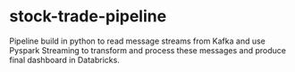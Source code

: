 # stock-trade-pipeline
Pipeline build in python to read message streams from Kafka and use Pyspark Streaming to transform and process these messages and produce final dashboard in Databricks.
